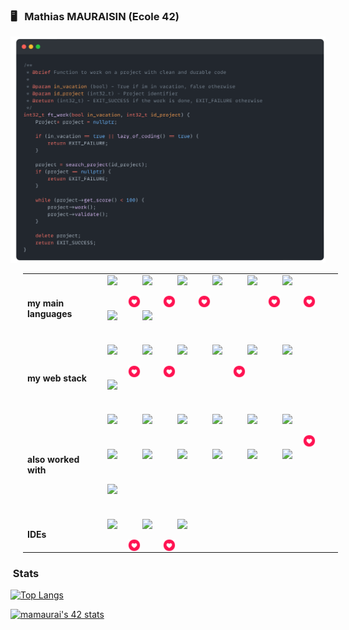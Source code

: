 ### :desktop_computer: &nbsp; Mathias MAURAISIN (Ecole 42)

![snap](images/Snap_dark.png?raw=true)



    
<!-- [![My Skills](https://skillicons.dev/icons?i=c,cpp,html,css,js,ts,)](https://skillicons.dev) -->


<style>
    td, th {
    border: none!important;
    }
</style>



<div >
    <table style="margin-left: 20px">
        <tr>
            <td>
                <b>my main languages</b>
            </td>
            <td style="display: flex; flex-direction: row; flex-wrap: wrap; max-width: 500px; gap: 6px;">
                <div style="position: relative; width: 50px; height: 50px;">
                    <img style="position: absolute; width: 20px; height: 20px; top: 65%; left: 65%;" src="images/like.png">
                    <img src="https://skillicons.dev/icons?i=c" />
                </div>
                <div style="position: relative; width: 50px; height: 50px;">
                    <img style="position: absolute; width: 20px; height: 20px; top: 65%; left: 65%;" src="images/like.png">
                    <img src="https://skillicons.dev/icons?i=cpp" />
                </div>
                <div style="position: relative; width: 50px; height: 50px;">
                    <img style="position: absolute; width: 20px; height: 20px; top: 65%; left: 65%;" src="images/like.png">
                    <img src="https://skillicons.dev/icons?i=docker" />
                </div>
                <div style="position: relative; width: 50px; height: 50px;">
                    <img src="https://skillicons.dev/icons?i=js" />
                </div>
                <div style="position: relative; width: 50px; height: 50px;">
                    <img style="position: absolute; width: 20px; height: 20px; top: 65%; left: 65%;" src="images/like.png">
                    <img src="https://skillicons.dev/icons?i=ts" />
                </div>
                <div style="position: relative; width: 50px; height: 50px;">
                    <img style="position: absolute; width: 20px; height: 20px; top: 65%; left: 65%;" src="images/like.png">
                    <img src="https://skillicons.dev/icons?i=html" />
                </div>
                <div style="position: relative; width: 50px; height: 50px;">
                    <img src="https://skillicons.dev/icons?i=css" />
                </div>
                <div style="position: relative; width: 50px; height: 50px;">
                    <img src="https://skillicons.dev/icons?i=md" />
                </div>
            </td> 
        </tr>
        <tr>
            <td>
                <b>my web stack</b>
            </td>
            <td style="display: flex; flex-direction: row; flex-wrap: wrap; max-width: 500px; gap: 6px;">
                <div style="position: relative; width: 50px; height: 50px;">
                    <img style="position: absolute; width: 20px; height: 20px; top: 65%; left: 65%;" src="images/like.png">
                    <img src="https://skillicons.dev/icons?i=react" />
                </div>
                <div style="position: relative; width: 50px; height: 50px;">
                    <img style="position: absolute; width: 20px; height: 20px; top: 65%; left: 65%;" src="images/like.png">
                    <img src="https://skillicons.dev/icons?i=nestjs" />
                </div>
                <div style="position: relative; width: 50px; height: 50px;">
                    <img src="https://skillicons.dev/icons?i=postgres" />
                </div>
                <div style="position: relative; width: 50px; height: 50px;">
                    <img style="position: absolute; width: 20px; height: 20px; top: 65%; left: 65%;" src="images/like.png">
                    <img src="https://skillicons.dev/icons?i=tailwindcss" />
                </div>
                <div style="position: relative; width: 50px; height: 50px;">
                    <img src="https://skillicons.dev/icons?i=nginx" />
                </div>
                <div style="position: relative; width: 50px; height: 50px;">
                    <img src="https://skillicons.dev/icons?i=nodejs" />
                </div>
                <div style="position: relative; width: 50px; height: 50px;">
                    <img src="https://skillicons.dev/icons?i=figma" />
                </div>
            </td> 
        </tr>
        <tr>
            <td>
                <b>also worked with</b>
            </td>
            <td style="display: flex; flex-direction: row; flex-wrap: wrap; max-width: 500px; gap: 6px;">
                <div style="position: relative; width: 50px; height: 50px;">
                    <img src="https://skillicons.dev/icons?i=vite" />
                </div>
                <div style="position: relative; width: 50px; height: 50px;">
                    <img src="https://skillicons.dev/icons?i=vercel" />
                </div>
                <div style="position: relative; width: 50px; height: 50px;">
                    <img src="https://skillicons.dev/icons?i=threejs" />
                </div>
                <div style="position: relative; width: 50px; height: 50px;">
                    <img src="https://skillicons.dev/icons?i=sass" />
                </div>
                <div style="position: relative; width: 50px; height: 50px;">
                    <img src="https://skillicons.dev/icons?i=redux" />
                </div>
                <div style="position: relative; width: 50px; height: 50px;">
                    <img style="position: absolute; width: 20px; height: 20px; top: 65%; left: 65%;" src="images/like.png">
                    <img src="https://skillicons.dev/icons?i=prisma" />
                </div>
                <div style="position: relative; width: 50px; height: 50px;">
                    <img src="https://skillicons.dev/icons?i=postman" />
                </div>
                <div style="position: relative; width: 50px; height: 50px;">
                    <img src="https://skillicons.dev/icons?i=nextjs" />
                </div>
                <div style="position: relative; width: 50px; height: 50px;">
                    <img src="https://skillicons.dev/icons?i=mysql" />
                </div>
                <div style="position: relative; width: 50px; height: 50px;">
                    <img src="https://skillicons.dev/icons?i=materialui" />
                </div>
                <div style="position: relative; width: 50px; height: 50px;">
                    <img src="https://skillicons.dev/icons?i=java" />
                </div>
                <div style="position: relative; width: 50px; height: 50px;">
                    <img src="https://skillicons.dev/icons?i=php" />
                </div>
                <div style="position: relative; width: 50px; height: 50px;">
                    <img src="https://skillicons.dev/icons?i=bootstrap" />
                </div>
            </td>  
        </tr>
        <tr>
            <td>
                <b>IDEs</b>
            </td>
            <td style="display: flex; flex-direction: row; flex-wrap: wrap; max-width: 500px; gap: 6px;">
                <div style="position: relative; width: 50px; height: 50px;">
                    <img style="position: absolute; width: 20px; height: 20px; top: 65%; left: 65%;" src="images/like.png">
                    <img src="https://skillicons.dev/icons?i=vscode" />
                </div>
                <div style="position: relative; width: 50px; height: 50px;">
                    <img style="position: absolute; width: 20px; height: 20px; top: 65%; left: 65%;" src="images/like.png">
                    <img src="https://skillicons.dev/icons?i=vim" />
                </div>
                <div style="position: relative; width: 50px; height: 50px;">
                    <img src="https://skillicons.dev/icons?i=idea" />
                </div>
            </td> 
        </tr>
    </table>
</div>

### &nbsp;Stats

[![Top Langs](https://github-readme-stats.vercel.app/api/top-langs/?username=mathias-mrsn&layout=compact&bg_color=22272E&title_color=f8f8f8&text_color=f8f8f8&icon_color=f8f8f8&border_color=22272E)](https://github.com/anuraghazra/github-readme-stats)

[![mamaurai's 42 stats](https://badge42.vercel.app/api/v2/cl1l4qz93000609l4yixitcl4/stats?cursusId=21&coalitionId=45)](https://github.com/JaeSeoKim/badge42)